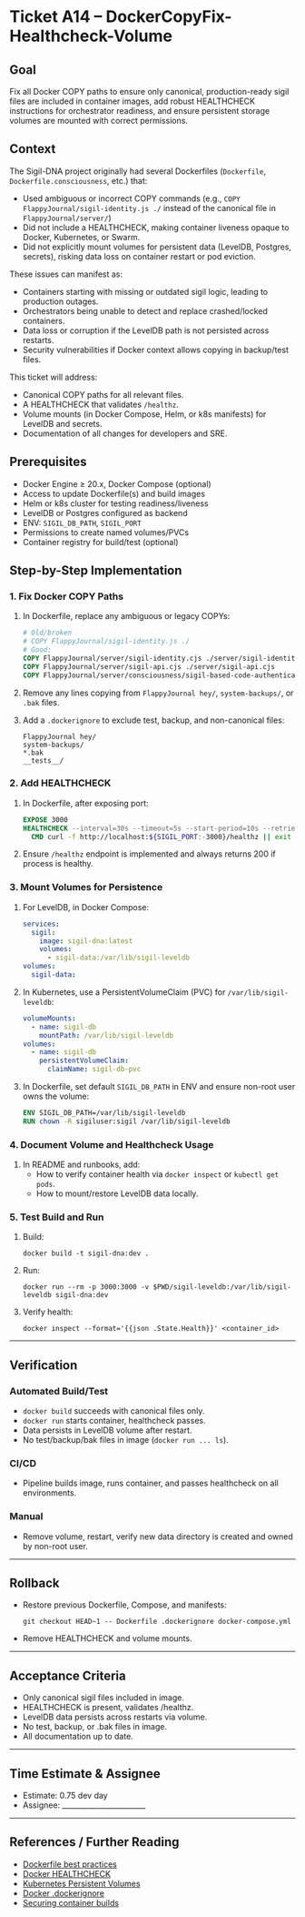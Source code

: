 # Ticket A14 – DockerCopyFix-Healthcheck-Volume

## Goal
Fix all Docker COPY paths to ensure only canonical, production-ready sigil files are included in container images, add robust HEALTHCHECK instructions for orchestrator readiness, and ensure persistent storage volumes are mounted with correct permissions.

## Context

The Sigil-DNA project originally had several Dockerfiles (`Dockerfile`, `Dockerfile.consciousness`, etc.) that:
- Used ambiguous or incorrect COPY commands (e.g., `COPY FlappyJournal/sigil-identity.js ./` instead of the canonical file in `FlappyJournal/server/`)
- Did not include a HEALTHCHECK, making container liveness opaque to Docker, Kubernetes, or Swarm.
- Did not explicitly mount volumes for persistent data (LevelDB, Postgres, secrets), risking data loss on container restart or pod eviction.

These issues can manifest as:
- Containers starting with missing or outdated sigil logic, leading to production outages.
- Orchestrators being unable to detect and replace crashed/locked containers.
- Data loss or corruption if the LevelDB path is not persisted across restarts.
- Security vulnerabilities if Docker context allows copying in backup/test files.

This ticket will address:
- Canonical COPY paths for all relevant files.
- A HEALTHCHECK that validates `/healthz`.
- Volume mounts (in Docker Compose, Helm, or k8s manifests) for LevelDB and secrets.
- Documentation of all changes for developers and SRE.

## Prerequisites

- Docker Engine ≥ 20.x, Docker Compose (optional)
- Access to update Dockerfile(s) and build images
- Helm or k8s cluster for testing readiness/liveness
- LevelDB or Postgres configured as backend
- ENV: `SIGIL_DB_PATH`, `SIGIL_PORT`
- Permissions to create named volumes/PVCs
- Container registry for build/test (optional)

## Step-by-Step Implementation

### 1. Fix Docker COPY Paths

1. In Dockerfile, replace any ambiguous or legacy COPYs:
   ```dockerfile
   # Old/broken
   # COPY FlappyJournal/sigil-identity.js ./
   # Good:
   COPY FlappyJournal/server/sigil-identity.cjs ./server/sigil-identity.cjs
   COPY FlappyJournal/server/sigil-api.cjs ./server/sigil-api.cjs
   COPY FlappyJournal/server/consciousness/sigil-based-code-authenticator.cjs ./server/consciousness/sigil-based-code-authenticator.cjs
   ```

2. Remove any lines copying from `FlappyJournal hey/`, `system-backups/`, or `.bak` files.

3. Add a `.dockerignore` to exclude test, backup, and non-canonical files:
   ```
   FlappyJournal hey/
   system-backups/
   *.bak
   __tests__/
   ```

### 2. Add HEALTHCHECK

1. In Dockerfile, after exposing port:
   ```dockerfile
   EXPOSE 3000
   HEALTHCHECK --interval=30s --timeout=5s --start-period=10s --retries=3 \
     CMD curl -f http://localhost:${SIGIL_PORT:-3000}/healthz || exit 1
   ```

2. Ensure `/healthz` endpoint is implemented and always returns 200 if process is healthy.

### 3. Mount Volumes for Persistence

1. For LevelDB, in Docker Compose:
   ```yaml
   services:
     sigil:
       image: sigil-dna:latest
       volumes:
         - sigil-data:/var/lib/sigil-leveldb
   volumes:
     sigil-data:
   ```
2. In Kubernetes, use a PersistentVolumeClaim (PVC) for `/var/lib/sigil-leveldb`:
   ```yaml
   volumeMounts:
     - name: sigil-db
       mountPath: /var/lib/sigil-leveldb
   volumes:
     - name: sigil-db
       persistentVolumeClaim:
         claimName: sigil-db-pvc
   ```

3. In Dockerfile, set default `SIGIL_DB_PATH` in ENV and ensure non-root user owns the volume:
   ```dockerfile
   ENV SIGIL_DB_PATH=/var/lib/sigil-leveldb
   RUN chown -R sigiluser:sigil /var/lib/sigil-leveldb
   ```

### 4. Document Volume and Healthcheck Usage

1. In README and runbooks, add:
   - How to verify container health via `docker inspect` or `kubectl get pods`.
   - How to mount/restore LevelDB data locally.

### 5. Test Build and Run

1. Build:
   ```
   docker build -t sigil-dna:dev .
   ```
2. Run:
   ```
   docker run --rm -p 3000:3000 -v $PWD/sigil-leveldb:/var/lib/sigil-leveldb sigil-dna:dev
   ```

3. Verify health:
   ```
   docker inspect --format='{{json .State.Health}}' <container_id>
   ```

---

## Verification

### Automated Build/Test

- `docker build` succeeds with canonical files only.
- `docker run` starts container, healthcheck passes.
- Data persists in LevelDB volume after restart.
- No test/backup/bak files in image (`docker run ... ls`).

### CI/CD

- Pipeline builds image, runs container, and passes healthcheck on all environments.

### Manual

- Remove volume, restart, verify new data directory is created and owned by non-root user.

---

## Rollback

- Restore previous Dockerfile, Compose, and manifests:
  ```
  git checkout HEAD~1 -- Dockerfile .dockerignore docker-compose.yml
  ```
- Remove HEALTHCHECK and volume mounts.

---

## Acceptance Criteria

- Only canonical sigil files included in image.
- HEALTHCHECK is present, validates /healthz.
- LevelDB data persists across restarts via volume.
- No test, backup, or .bak files in image.
- All documentation up to date.

---

## Time Estimate & Assignee

- Estimate: 0.75 dev day
- Assignee: _______________________

---

## References / Further Reading

- [Dockerfile best practices](https://docs.docker.com/develop/develop-images/dockerfile_best-practices/)
- [Docker HEALTHCHECK](https://docs.docker.com/engine/reference/builder/#healthcheck)
- [Kubernetes Persistent Volumes](https://kubernetes.io/docs/concepts/storage/persistent-volumes/)
- [Docker .dockerignore](https://docs.docker.com/engine/reference/builder/#dockerignore-file)
- [Securing container builds](https://snyk.io/blog/10-docker-image-security-best-practices/)